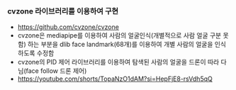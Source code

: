 ### cvzone 라이브러리를 이용하여 구현
- https://github.com/cvzone/cvzone
- cvzone은 mediapipe를 이용하여 사람의 얼굴인식(개별적으로 사람 얼굴 구분 못함) 하는 부분을 dlib face landmark(68개)를 이용하여 개별 사람의 얼굴을 인식하도록 수정함
- cvzone의 PID 제어 라이브러리를 이용하여 탐색된 사람의 얼굴을 드론이 따라 다님(face follow 드론 제어)  
- https://youtube.com/shorts/TopaNzO1dAM?si=HepFjE8-rsVdh5qQ
